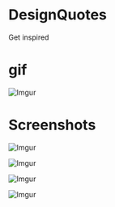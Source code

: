 # DesignQuotes
Get inspired

gif
=====
![Imgur](http://i.imgur.com/hqhOU8O.gif)


Screenshots
===========

![Imgur](http://i.imgur.com/roVomtk.png)

![Imgur](http://i.imgur.com/CVaTmQH.png)

![Imgur](http://i.imgur.com/RRb8yN9.png)

![Imgur](http://i.imgur.com/4MzpEZP.png)
